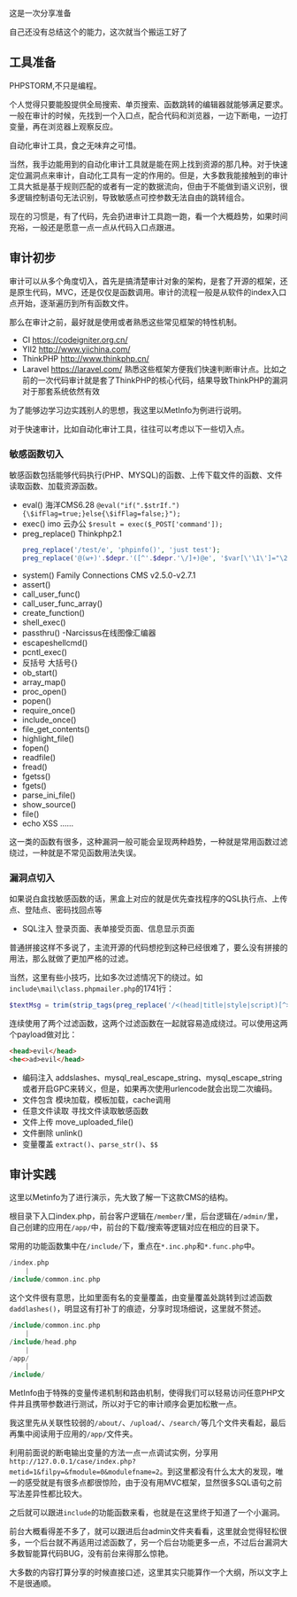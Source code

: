 这是一次分享准备

自己还没有总结这个的能力，这次就当个搬运工好了

## 工具准备
PHPSTORM,不只是编程。

个人觉得只要能股提供全局搜索、单页搜索、函数跳转的编辑器就能够满足要求。一般在审计的时候，先找到一个入口点，配合代码和浏览器，一边下断电，一边打变量，再在浏览器上观察反应。

自动化审计工具，食之无味弃之可惜。

当然，我手边能用到的自动化审计工具就是能在网上找到资源的那几种。对于快速定位漏洞点来审计，自动化工具有一定的作用的。但是，大多数我能接触到的审计工具大抵是基于规则匹配的或者有一定的数据流向，但由于不能做到语义识别，很多逻辑控制语句无法识别，导致敏感点可控参数无法自由的跳转组合。

现在的习惯是，有了代码，先会扔进审计工具跑一跑，看一个大概趋势，如果时间充裕，一般还是愿意一点一点从代码入口点跟进。

## 审计初步
审计可以从多个角度切入，首先是搞清楚审计对象的架构，是套了开源的框架，还是原生代码，MVC，还是仅仅是函数调用。审计的流程一般是从软件的index入口点开始，逐渐遍历到所有函数文件。

那么在审计之前，最好就是使用或者熟悉这些常见框架的特性机制。
- CI https://codeigniter.org.cn/
- YII2 http://www.yiichina.com/
- ThinkPHP http://www.thinkphp.cn/
- Laravel https://laravel.com/
熟悉这些框架方便我们快速判断审计点。比如之前的一次代码审计就是套了ThinkPHP的核心代码，结果导致ThinkPHP的漏洞对于那套系统依然有效

为了能够边学习边实践别人的思想，我这里以MetInfo为例进行说明。

对于快速审计，比如自动化审计工具，往往可以考虑以下一些切入点。
### 敏感函数切入
敏感函数包括能够代码执行(PHP、MYSQL)的函数、上传下载文件的函数、文件读取函数、加载资源函数。
- eval() 海洋CMS6.28
    `@eval("if(".$strIf."){\$ifFlag=true;}else{\$ifFlag=false;}");`
- exec() imo 云办公
    `$result = exec($_POST['command']);`
- preg_replace() Thinkphp2.1
    ```PHP
    preg_replace('/test/e', 'phpinfo()', 'just test');
    preg_replace('@(w+)'.$depr.'([^'.$depr.'\/]+)@e', '$var[\'\1\']="\2";', implode($depr,$paths));
    ```
- system() Family Connections CMS v2.5.0-v2.7.1
- assert()
- call_user_func()
- call_user_func_array()
- create_function()
- shell_exec()
- passthru() -Narcissus在线图像汇编器
- escapeshellcmd()
- pcntl_exec()
- 反括号 大括号{}
- ob_start()
- array_map()
- proc_open()
- popen()
- require_once()
- include_once()
- file_get_contents()
- highlight_file()
- fopen()
- readfile()
- fread()
- fgetss()
- fgets()
- parse_ini_file()
- show_source()
- file()
- echo XSS
……

这一类的函数有很多，这种漏洞一般可能会呈现两种趋势，一种就是常用函数过滤绕过，一种就是不常见函数用法失误。

### 漏洞点切入
如果说白盒找敏感函数的话，黑盒上对应的就是优先查找程序的QSL执行点、上传点、登陆点、密码找回点等
- SQL注入
登录页面、表单接受页面、信息显示页面

普通拼接这样不多说了，主流开源的代码想挖到这种已经很难了，要么没有拼接的用法，那么就做了更加严格的过滤。

当然，这里有些小技巧，比如多次过滤情况下的绕过。如`include\mail\class.phpmailer.php`的1741行：
```PHP
$textMsg = trim(strip_tags(preg_replace('/<(head|title|style|script)[^>]*>.*?<\/\\1>/s','',$message)));
```
连续使用了两个过滤函数，这两个过滤函数在一起就容易造成绕过。可以使用这两个payload做对比：
```HTML
<head>evil</head>
<he<>ad>evil</head>
```
- 编码注入
addslashes、mysql_real_escape_string、mysql_escape_string或者开启GPC来转义，但是，如果再次使用urlencode就会出现二次编码。
- 文件包含
模块加载，模板加载，cache调用
- 任意文件读取
寻找文件读取敏感函数
- 文件上传
move_uploaded_file()
- 文件删除
unlink()
- 变量覆盖
`extract()`、`parse_str()`、`$$`

## 审计实践
这里以Metinfo为了进行演示，先大致了解一下这款CMS的结构。

根目录下入口index.php，前台客户逻辑在`/member/`里，后台逻辑在`/admin/`里，自己创建的应用在`/app/`中，前台的下载/搜索等逻辑对应在相应的目录下。

常用的功能函数集中在`/include/`下，重点在`*.inc.php`和`*.func.php`中。
```PHP
/index.php
    |
/include/common.inc.php
```
这个文件很有意思，比如里面有名的变量覆盖，由变量覆盖处跳转到过滤函数`daddlashes()`，明显这有打补丁的痕迹，分享时现场细说，这里就不赘述。
```PHP
/include/common.inc.php
    |
/include/head.php
    |
/app/
    |
/include/
```
MetInfo由于特殊的变量传递机制和路由机制，使得我们可以轻易访问任意PHP文件并且携带参数进行测试，所以对于它的审计顺序会更加松散一点。

我这里先从关联性较弱的`/about/`、`/upload/`、`/search/`等几个文件夹看起，最后再集中阅读用于应用的`/app/`文件夹。

利用前面说的断电输出变量的方法一点一点调试实例，分享用`http://127.0.0.1/case/index.php?metid=1&filpy=&fmodule=0&modulefname=2`。到这里都没有什么太大的发现，唯一的感受就是有很多点都很惊险，由于没有用MVC框架，显然很多SQL语句之前写法差异性都比较大。

之后就可以跟进`include`的功能函数来看，也就是在这里终于知道了一个小漏洞。

前台大概看得差不多了，就可以跟进后台admin文件夹看看，这里就会觉得轻松很多，一个后台就不再适用过滤函数了，另一个后台功能更多一点，不过后台漏洞大多数智能算代码BUG，没有前台来得那么惊艳。

大多数的内容打算分享的时候直接口述，这里其实只能算作一个大纲，所以文字上不是很通顺。
